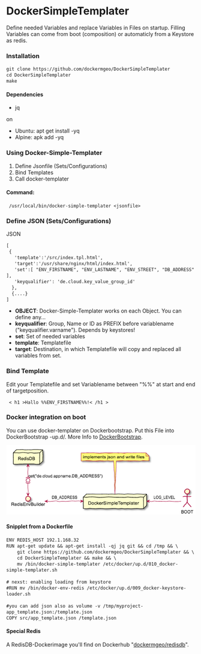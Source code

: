 # DockerSimpleTemplater

Define needed Variables and replace Variables in Files on startup.
Filling Variables can come from boot (composition) or automaticly from a Keystore as redis.

### Installation
```
git clone https://github.com/dockermgeo/DockerSimpleTemplater
cd DockerSimpleTemplater
make
```

#### Dependencies
* jq

on
*  Ubuntu: apt get install -yq
*  Alpine: apk add -yq


### Using Docker-Simple-Templater

1. Define Jsonfile (Sets/Configurations)
2. Bind Templates
3. Call docker-templater

#### Command:
```
 /usr/local/bin/docker-simple-templater <jsonfile>
```


### Define JSON (Sets/Configurations)
JSON
```
[
 {
   'template':'/src/index.tpl.html',
   'target':'/usr/share/nginx/html/index.html',
   'set':[ "ENV_FIRSTNAME", "ENV_LASTNAME", "ENV_STREET", "DB_ADDRESS" ],
   'keyqualifier': 'de.cloud.key_value_group_id'
  },
  {....}
]
```
- **OBJECT**: Docker-Simple-Templater works on each Object. You can define any...
- **keyqualifier**: Group, Name or ID as PREFIX before variablename ("keyqualifier.varname"). Depends by keystores!
- **set**: Set of needed variables
- **template**: Templatefile
- **target**: Destination, in which Templatefile will copy and replaced all variables from set.


### Bind Template
Edit your Templatefile and set Variablename between "%%" at start and end of targetposition.
```
 < h1 >Hallo %%ENV_FIRSTNAME%%!< /h1 >
```

### Docker integration on boot
You can use docker-templater on Dockerbootstrap. Put this File into DockerBootstrap -up.d/.
More Info to [DockerBootstrap](https://github.com/dockermgeo/DockerBootstrap).

![Architecture](docs/dst-architektur.png)


#### Snipplet from a Dockerfile
```
ENV REDIS_HOST 192.1.168.32
RUN apt-get update && apt-get install -qj jq git && cd /tmp && \
    git clone https://github.com/dockermgeo/DockerSimpleTemplater && \
    cd DockerSimpleTemplater && make && \
    mv /bin/docker-simple-templater /etc/docker/up.d/010_docker-simple-templater.sh

# nexst: enabling loading from keystore
#RUN mv /bin/docker-env-redis /etc/docker/up.d/009_docker-keystore-loader.sh

#you can add json also as volume -v /tmp/myproject-app_template.json:/template.json
COPY src/app_template.json /template.json
```

#### Special Redis
A RedisDB-Dockerimage you'll find on Dockerhub "[dockermgeo/redisdb](https://hub.docker.com/r/dockermgeo/redisdb/)".
